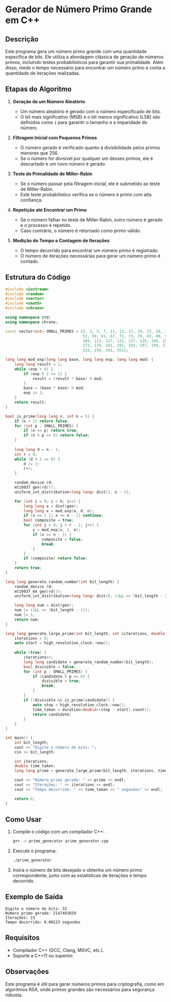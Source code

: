 # Gerador de Número Primo Grande em C++

## Descrição
Este programa gera um número primo grande com uma quantidade específica de bits. Ele utiliza a abordagem clássica de geração de números primos, incluindo testes probabilísticos para garantir sua primalidade. Além disso, mede o tempo necessário para encontrar um número primo e conta a quantidade de iterações realizadas.

## Etapas do Algoritmo
1. **Geração de um Número Aleatório**
   - Um número aleatório é gerado com o número especificado de bits.
   - O bit mais significativo (MSB) e o bit menos significativo (LSB) são definidos como `1` para garantir o tamanho e a imparidade do número.

2. **Filtragem Inicial com Pequenos Primos**
   - O número gerado é verificado quanto à divisibilidade pelos primos menores que 256.
   - Se o número for divisível por qualquer um desses primos, ele é descartado e um novo número é gerado.

3. **Teste de Primalidade de Miller-Rabin**
   - Se o número passar pela filtragem inicial, ele é submetido ao teste de Miller-Rabin.
   - Este teste probabilístico verifica se o número é primo com alta confiança.

4. **Repetição até Encontrar um Primo**
   - Se o número falhar no teste de Miller-Rabin, outro número é gerado e o processo é repetido.
   - Caso contrário, o número é retornado como primo válido.

5. **Medição do Tempo e Contagem de Iterações**
   - O tempo decorrido para encontrar um número primo é registrado.
   - O número de iterações necessárias para gerar um número primo é contado.

## Estrutura do Código
```cpp
#include <iostream>
#include <random>
#include <vector>
#include <cmath>
#include <chrono>

using namespace std;
using namespace chrono;

const vector<int> SMALL_PRIMES = {2, 3, 5, 7, 11, 13, 17, 19, 23, 29, 31, 37, 41, 43, 47,
                                  53, 59, 61, 67, 71, 73, 79, 83, 89, 97, 101, 103, 107,
                                  109, 113, 127, 131, 137, 139, 149, 151, 157, 163, 167,
                                  173, 179, 181, 191, 193, 197, 199, 211, 223, 227, 229,
                                  233, 239, 241, 251};

long long mod_exp(long long base, long long exp, long long mod) {
    long long result = 1;
    while (exp > 0) {
        if (exp % 2 == 1) {
            result = (result * base) % mod;
        }
        base = (base * base) % mod;
        exp /= 2;
    }
    return result;
}

bool is_prime(long long n, int k = 5) {
    if (n < 2) return false;
    for (int p : SMALL_PRIMES) {
        if (n == p) return true;
        if (n % p == 0) return false;
    }
    
    long long d = n - 1;
    int r = 0;
    while (d % 2 == 0) {
        d /= 2;
        r++;
    }

    random_device rd;
    mt19937 gen(rd());
    uniform_int_distribution<long long> dist(2, n - 2);

    for (int i = 0; i < k; i++) {
        long long a = dist(gen);
        long long x = mod_exp(a, d, n);
        if (x == 1 || x == n - 1) continue;
        bool composite = true;
        for (int j = 0; j < r - 1; j++) {
            x = mod_exp(x, 2, n);
            if (x == n - 1) {
                composite = false;
                break;
            }
        }
        if (composite) return false;
    }
    return true;
}

long long generate_random_number(int bit_length) {
    random_device rd;
    mt19937_64 gen(rd());
    uniform_int_distribution<long long> dist(0, (1LL << (bit_length - 2)) - 1);

    long long num = dist(gen);
    num |= (1LL << (bit_length - 1));
    num |= 1;
    return num;
}

long long generate_large_prime(int bit_length, int &iterations, double &time_taken) {
    iterations = 0;
    auto start = high_resolution_clock::now();
    
    while (true) {
        iterations++;
        long long candidate = generate_random_number(bit_length);
        bool divisible = false;
        for (int p : SMALL_PRIMES) {
            if (candidate % p == 0) {
                divisible = true;
                break;
            }
        }
        if (!divisible && is_prime(candidate)) {
            auto stop = high_resolution_clock::now();
            time_taken = duration<double>(stop - start).count();
            return candidate;
        }
    }
}

int main() {
    int bit_length;
    cout << "Digite o número de bits: ";
    cin >> bit_length;

    int iterations;
    double time_taken;
    long long prime = generate_large_prime(bit_length, iterations, time_taken);

    cout << "Número primo gerado: " << prime << endl;
    cout << "Iterações: " << iterations << endl;
    cout << "Tempo decorrido: " << time_taken << " segundos" << endl;

    return 0;
}
```

## Como Usar
1. Compile o código com um compilador C++:
   ```sh
   g++ -o prime_generator prime_generator.cpp
   ```
2. Execute o programa:
   ```sh
   ./prime_generator
   ```
3. Insira o número de bits desejado e obtenha um número primo correspondente, junto com as estatísticas de iterações e tempo decorrido.

## Exemplo de Saída
```
Digite o número de bits: 32
Número primo gerado: 2147483659
Iterações: 23
Tempo decorrido: 0.00123 segundos
```

## Requisitos
- Compilador C++ (GCC, Clang, MSVC, etc.).
- Suporte a C++11 ou superior.

## Observações
Este programa é útil para gerar números primos para criptografia, como em algoritmos RSA, onde primos grandes são necessários para segurança robusta.

